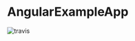 # AngularExampleApp

![travis](https://travis-ci.org/rmundy/angular-example-app.svg?branch=develop)
